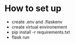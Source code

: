 # How to set up

* create .env and .flaskenv
* create virtual environement
* pip install -r requirements.txt
* flask run
